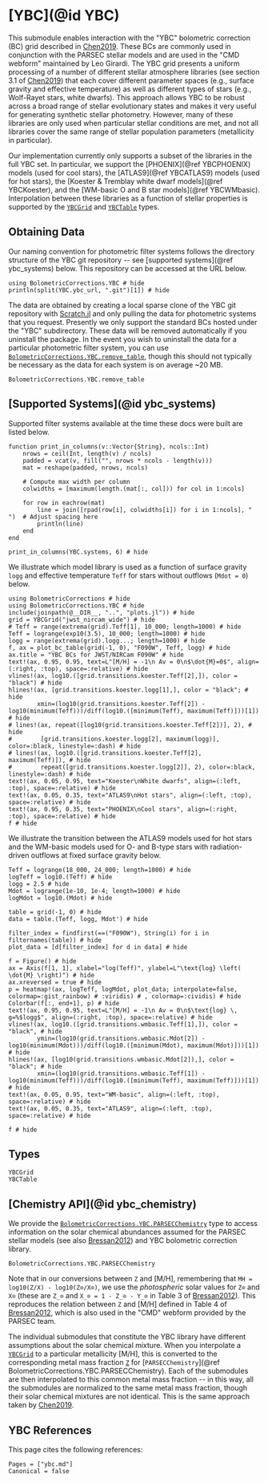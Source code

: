 # [YBC](@id YBC)

This submodule enables interaction with the "YBC" bolometric correction (BC) grid described in [Chen2019](@citet). These BCs are commonly used in conjunction with the PARSEC stellar models and are used in the "CMD webform" maintained by Leo Girardi. The YBC grid presents a uniform processing of a number of different stellar atmosphere libraries (see section 3.1 of [Chen2019](@citealt)) that each cover different parameter spaces (e.g., surface gravity and effective temperature) as well as different types of stars (e.g., Wolf-Rayet stars, white dwarfs). This approach allows YBC to be robust across a broad range of stellar evolutionary states and makes it very useful for generating synthetic stellar photometry. However, many of these libraries are only used when particular stellar conditions are met, and not all libraries cover the same range of stellar population parameters (metallicity in particular).

Our implementation currently only supports a subset of the libraries in the full YBC set. In particular, we support the [PHOENIX](@ref YBCPHOENIX) models (used for cool stars), the [ATLAS9](@ref YBCATLAS9) models (used for hot stars), the [Koester & Tremblay white dwarf models](@ref YBCKoester), and the [WM-basic O and B star models](@ref YBCWMbasic). Interpolation between these libraries as a function of stellar properties is supported by the [`YBCGrid`](@ref) and [`YBCTable`](@ref) types.

## Obtaining Data

Our naming convention for photometric filter systems follows the directory structure of the YBC git repository -- see [supported systems](@ref ybc_systems) below. This repository can be accessed at the URL below.

```@example ybc
using BolometricCorrections.YBC # hide
println(split(YBC.ybc_url, ".git")[1]) # hide
```

The data are obtained by creating a local sparse clone of the YBC git repository with [Scratch.jl](https://github.com/JuliaPackaging/Scratch.jl) and only pulling the data for photometric systems that you request. Presently we only support the standard BCs hosted under the "YBC" subdirectory. These data will be removed automatically if you uninstall the package. In the event you wish to uninstall the data for a particular photometric filter system, you can use [`BolometricCorrections.YBC.remove_table`](@ref), though this should not typically be necessary as the data for each system is on average ~20 MB.

```@docs
BolometricCorrections.YBC.remove_table
```

## [Supported Systems](@id ybc_systems)
Supported filter systems available at the time these docs were built are listed below.

```@setup ybc
function print_in_columns(v::Vector{String}, ncols::Int)
    nrows = ceil(Int, length(v) / ncols)
    padded = vcat(v, fill("", nrows * ncols - length(v)))
    mat = reshape(padded, nrows, ncols)

    # Compute max width per column
    colwidths = [maximum(length.(mat[:, col])) for col in 1:ncols]

    for row in eachrow(mat)
        line = join([rpad(row[i], colwidths[i]) for i in 1:ncols], "  ")  # Adjust spacing here
        println(line)
    end
end
```

```@example ybc
print_in_columns(YBC.systems, 6) # hide
```

We illustrate which model library is used as a function of surface gravity `logg` and effective temperature `Teff` for stars without outflows (`Mdot = 0`) below.

```@example ybc
using BolometricCorrections # hide
using BolometricCorrections.YBC # hide
include(joinpath(@__DIR__, "..", "plots.jl")) # hide
grid = YBCGrid("jwst_nircam_wide") # hide
# Teff = range(extrema(grid).Teff[1], 10_000; length=1000) # hide
Teff = logrange(exp10(3.5), 10_000; length=1000) # hide
logg = range(extrema(grid).logg...; length=1000) # hide
f, ax = plot_bc_table(grid(-1, 0), "F090W", Teff, logg) # hide
ax.title = "YBC BCs for JWST/NIRCam F090W" # hide
text!(ax, 0.95, 0.95, text=L"[M/H] = -1\n Av = 0\n$\dot{M}=0$", align=(:right, :top), space=:relative) # hide
vlines!(ax, log10.([grid.transitions.koester.Teff[2],]), color = "black") # hide
hlines!(ax, [grid.transitions.koester.logg[1],], color = "black"; # hide
        xmin=(log10(grid.transitions.koester.Teff[2]) - log10(minimum(Teff)))/diff(log10.([minimum(Teff), maximum(Teff)]))[1]) # hide
# lines!(ax, repeat([log10(grid.transitions.koester.Teff[2])], 2), # hide
#        [grid.transitions.koester.logg[2], maximum(logg)], color=:black, linestyle=:dash) # hide
# lines!(ax, log10.([grid.transitions.koester.Teff[2], maximum(Teff)]), # hide
#        repeat([grid.transitions.koester.logg[2]], 2), color=:black, linestyle=:dash) # hide
text!(ax, 0.05, 0.95, text="Koester\nWhite dwarfs", align=(:left, :top), space=:relative) # hide
text!(ax, 0.05, 0.35, text="ATLAS9\nHot stars", align=(:left, :top), space=:relative) # hide
text!(ax, 0.95, 0.35, text="PHOENIX\nCool stars", align=(:right, :top), space=:relative) # hide
f # hide
```

We illustrate the transition between the ATLAS9 models used for hot stars and the WM-basic models used for O- and B-type stars with radiation-driven outflows at fixed surface gravity below.

```@example ybc
Teff = logrange(18_000, 24_000; length=1000) # hide
logTeff = log10.(Teff) # hide
logg = 2.5 # hide
Mdot = logrange(1e-10, 1e-4; length=1000) # hide
logMdot = log10.(Mdot) # hide

table = grid(-1, 0) # hide
data = table.(Teff, logg, Mdot') # hide

filter_index = findfirst(==("F090W"), String(i) for i in filternames(table)) # hide
plot_data = [d[filter_index] for d in data] # hide

f = Figure() # hide
ax = Axis(f[1, 1], xlabel="log(Teff)", ylabel=L"\text{log} \left( \dot{M} \right)") # hide
ax.xreversed = true # hide
p = heatmap!(ax, logTeff, logMdot, plot_data; interpolate=false, colormap=:gist_rainbow) # :viridis) # , colormap=:cividis) # hide
Colorbar(f[:, end+1], p) # hide
text!(ax, 0.95, 0.95, text=L"[M/H] = -1\n Av = 0\n$\text{log} \, g=%$logg$", align=(:right, :top), space=:relative) # hide
vlines!(ax, log10.([grid.transitions.wmbasic.Teff[1],]), color = "black", # hide
        ymin=(log10(grid.transitions.wmbasic.Mdot[2]) - log10(minimum(Mdot)))/diff(log10.([minimum(Mdot), maximum(Mdot)]))[1]) # hide
hlines!(ax, [log10(grid.transitions.wmbasic.Mdot[2]),], color = "black"; # hide
        xmin=(log10(grid.transitions.wmbasic.Teff[1]) - log10(minimum(Teff)))/diff(log10.([minimum(Teff), maximum(Teff)]))[1]) # hide
text!(ax, 0.05, 0.95, text="WM-basic", align=(:left, :top), space=:relative) # hide
text!(ax, 0.05, 0.35, text="ATLAS9", align=(:left, :top), space=:relative) # hide

f # hide
```

## Types

```@docs
YBCGrid
YBCTable
```

## [Chemistry API](@id ybc_chemistry)
We provide the [`BolometricCorrections.YBC.PARSECChemistry`](@ref) type to access information on the solar chemical abundances assumed for the PARSEC stellar models (see also [Bressan2012](@citet)) and YBC bolometric correction library.

```@docs
BolometricCorrections.YBC.PARSECChemistry
```

Note that in our conversions between ``Z`` and \[M/H\], remembering that `MH = log10(Z/X) - log10(Z⊙/X⊙)`, we use the *photospheric* solar values for `Z⊙` and `X⊙` (these are `Z_⊙` and `X_⊙ = 1 - Z_⊙ - Y_⊙` in Table 3 of [Bressan2012](@citet)). This reproduces the relation between `Z` and \[M/H\] defined in Table 4 of [Bressan2012](@citet), which is also used in the "CMD" webform provided by the PARSEC team.

The individual submodules that constitute the YBC library have different assumptions about the solar chemical mixture. When you interpolate a [`YBCGrid`](@ref) to a particular metallicity \[M/H\], this is converted to the corresponding metal mass fraction [`Z`](@ref) for [`PARSECChemistry`](@ref BolometricCorrections.YBC.PARSECChemistry). Each of the submodules are then interpolated to this common metal mass fraction -- in this way, all the submodules are normalized to the same metal mass fraction, though their solar chemical mixtures are not identical. This is the same approach taken by [Chen2019](@citet).

## YBC References
This page cites the following references:

```@bibliography
Pages = ["ybc.md"]
Canonical = false
```